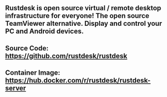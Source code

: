 ## **Rustdesk is open source virtual / remote desktop infrastructure for everyone! The open source TeamViewer alternative. Display and control your PC and Android devices.**
## Source Code: https://github.com/rustdesk/rustdesk
## Container Image: https://hub.docker.com/r/rustdesk/rustdesk-server
